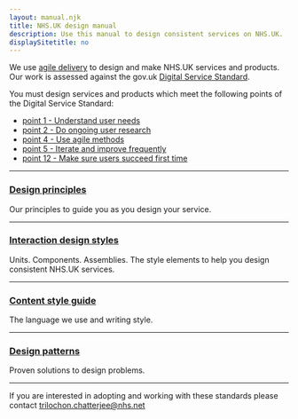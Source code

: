 ```yaml
---
layout: manual.njk
title: NHS.UK design manual
description: Use this manual to design consistent services on NHS.UK.
displaySitetitle: no
---
```

We use [agile delivery](https://www.gov.uk/service-manual/agile-delivery#phases-of-an-agile-project) to design and make NHS.UK services and products. Our work is assessed against the gov.uk [Digital Service Standard](https://www.gov.uk/service-manual/service-standard).

You must design services and products which meet the following points of the Digital Service Standard:

* <a href="https://www.gov.uk/service-manual/service-standard/understand-user-needs">point 1 - Understand user needs</a>
* <a href="https://www.gov.uk/service-manual/service-standard/do-ongoing-user-research">point 2 - Do ongoing user research</a>
* <a href="https://www.gov.uk/service-manual/service-standard/use-agile-methods">point 4 - Use agile methods</a>
* <a href="https://www.gov.uk/service-manual/service-standard/iterate-and-improve-frequently">point 5 - Iterate and improve frequently</a>
* <a href="https://www.gov.uk/service-manual/service-standard/create-a-service-thats-simple">point 12 - Make sure users succeed first time</a>

---


### [Design principles](design-principles.html)

Our principles to guide you as you design your service.

---

### [Interaction design styles](design-styles.html)

Units. Components. Assemblies. The style elements to help you design consistent NHS.UK services.

---

### [Content style guide](content-style-guide.html)

The language we use and writing style.

---


### [Design patterns](design-content-patterns.html)

Proven solutions to design problems.

---


If you are interested in adopting and working with these standards please contact
<a href="mailto:trilochon.chatterjee@nhs.net?subject=NHS.UK Service Manual">trilochon.chatterjee@nhs.net</a>
